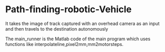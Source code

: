 # Path-finding-robotic-Vehicle
It takes the image of track captured with an overhead camera as an input and then travels to the destination autonomously

The main_runner is the Matlab code of the main program which uses functions like interpolateline,pixel2mm,mm2motorsteps.
